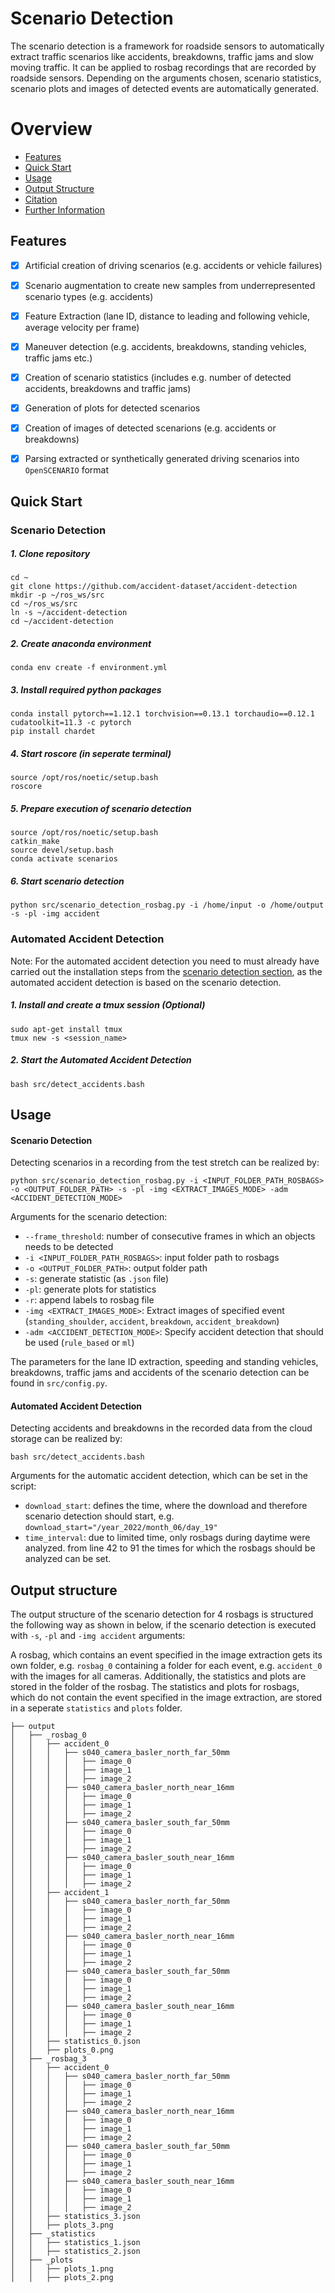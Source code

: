 # Scenario Detection

The scenario detection is a framework for roadside sensors to automatically extract traffic scenarios like accidents, breakdowns, traffic jams and slow moving traffic. It can be applied to rosbag recordings that are recorded by roadside sensors. Depending on the arguments chosen, scenario statistics, scenario plots and images of detected events are automatically generated.


# Overview
- [Features](#features)
- [Quick Start](#quick-start)
- [Usage](#usage)
- [Output Structure](#output-structure)
- [Citation](#citation)
- [Further Information](#further-information)


## Features
- [x] Artificial creation of driving scenarios (e.g. accidents or vehicle failures)
- [x] Scenario augmentation to create new samples from underrepresented scenario types (e.g. accidents)
- [x] Feature Extraction (lane ID, distance to leading and following vehicle, average velocity per frame)
- [x] Maneuver detection (e.g. accidents, breakdowns, standing vehicles, traffic jams etc.)
- [x] Creation of scenario statistics (includes e.g. number of detected accidents, breakdowns and traffic jams)
- [x] Generation of plots for detected scenarios
- [x] Creation of images of detected scenarions (e.g. accidents or breakdowns) 
- [x] Parsing extracted or synthetically generated driving scenarios into `OpenSCENARIO` format


## Quick Start

### Scenario Detection

##### 1. Clone repository
```shell
cd ~
git clone https://github.com/accident-dataset/accident-detection
mkdir -p ~/ros_ws/src
cd ~/ros_ws/src
ln -s ~/accident-detection
cd ~/accident-detection
```

##### 2. Create anaconda environment
```shell
conda env create -f environment.yml
```

##### 3. Install required python packages
```shell
conda install pytorch==1.12.1 torchvision==0.13.1 torchaudio==0.12.1 cudatoolkit=11.3 -c pytorch
pip install chardet
```

##### 4. Start roscore (in seperate terminal)
```shell
source /opt/ros/noetic/setup.bash
roscore
```

##### 5. Prepare execution of scenario detection
```shell
source /opt/ros/noetic/setup.bash
catkin_make
source devel/setup.bash
conda activate scenarios
```

##### 6. Start scenario detection
```shell
python src/scenario_detection_rosbag.py -i /home/input -o /home/output -s -pl -img accident
```

### Automated Accident Detection

Note: For the automated accident detection you need to must already have carried out the installation steps from the [scenario detection section](#scenario-detection), as the automated accident detection is based on the scenario detection.

##### 1. Install and create a tmux session (Optional)
```shell
sudo apt-get install tmux
tmux new -s <session_name>
```

##### 2. Start the Automated Accident Detection
```shell
bash src/detect_accidents.bash
```


## Usage
#### Scenario Detection
Detecting scenarios in a recording from the test stretch can be realized by:
```shell
python src/scenario_detection_rosbag.py -i <INPUT_FOLDER_PATH_ROSBAGS> -o <OUTPUT_FOLDER_PATH> -s -pl -img <EXTRACT_IMAGES_MODE> -adm <ACCIDENT_DETECTION_MODE>
```

Arguments for the scenario detection:
- `--frame_threshold`: number of consecutive frames in which an objects needs to be detected
- `-i <INPUT_FOLDER_PATH_ROSBAGS>`: input folder path to rosbags 
- `-o <OUTPUT_FOLDER_PATH>`: output folder path
- `-s`: generate statistic (as `.json` file)
- `-pl`: generate plots for statistics
- `-r`: append labels to rosbag file
- `-img <EXTRACT_IMAGES_MODE>`: Extract images of specified event (`standing_shoulder`, `accident`, `breakdown`, `accident_breakdown`)
- `-adm <ACCIDENT_DETECTION_MODE>`: Specify accident detection that should be used (`rule_based` or `ml`)

The parameters for the lane ID extraction, speeding and standing vehicles, breakdowns, traffic jams and accidents of the scenario detection can be found in `src/config.py`.


#### Automated Accident Detection
Detecting accidents and breakdowns in the recorded data from the cloud storage can be realized by:
```shell
bash src/detect_accidents.bash
```

Arguments for the automatic accident detection, which can be set in the script:
- `download_start`: defines the time, where the download and therefore scenario detection should start, e.g. `download_start="/year_2022/month_06/day_19"`
- `time_interval`: due to limited time, only rosbags during daytime were analyzed. from line 42 to 91 the times for which the rosbags should be analyzed can be set.


## Output structure
The output structure of the scenario detection for 4 rosbags is structured the following way as shown in below, if the scenario detection is executed with `-s`, `-pl` and `-img accident` arguments:

A rosbag, which contains an event specified in the image extraction gets its own folder, e.g. `rosbag_0` containing a folder for each event, e.g. `accident_0` with the images for all cameras. Additionally, the statistics and plots are stored in the folder of the rosbag. 
The statistics and plots for rosbags, which do not contain the event specified in the image extraction, are stored in a seperate `statistics` and `plots` folder.



``` 
├── output
│   ├── _rosbag_0
│   │   ├── accident_0
│   │   │   ├── s040_camera_basler_north_far_50mm
│   │   │   │   ├── image_0
│   │   │   │   ├── image_1
│   │   │   │   ├── image_2
│   │   │   ├── s040_camera_basler_north_near_16mm
│   │   │   │   ├── image_0
│   │   │   │   ├── image_1
│   │   │   │   ├── image_2
│   │   │   ├── s040_camera_basler_south_far_50mm
│   │   │   │   ├── image_0
│   │   │   │   ├── image_1
│   │   │   │   ├── image_2
│   │   │   ├── s040_camera_basler_south_near_16mm
│   │   │   │   ├── image_0
│   │   │   │   ├── image_1
│   │   │   │   ├── image_2
│   │   ├── accident_1
│   │   │   ├── s040_camera_basler_north_far_50mm
│   │   │   │   ├── image_0
│   │   │   │   ├── image_1
│   │   │   │   ├── image_2
│   │   │   ├── s040_camera_basler_north_near_16mm
│   │   │   │   ├── image_0
│   │   │   │   ├── image_1
│   │   │   │   ├── image_2
│   │   │   ├── s040_camera_basler_south_far_50mm
│   │   │   │   ├── image_0
│   │   │   │   ├── image_1
│   │   │   │   ├── image_2
│   │   │   ├── s040_camera_basler_south_near_16mm
│   │   │   │   ├── image_0
│   │   │   │   ├── image_1
│   │   │   │   ├── image_2
│   │   ├── statistics_0.json
│   │   ├── plots_0.png
│   ├── _rosbag_3
│   │   ├── accident_0
│   │   │   ├── s040_camera_basler_north_far_50mm
│   │   │   │   ├── image_0
│   │   │   │   ├── image_1
│   │   │   │   ├── image_2
│   │   │   ├── s040_camera_basler_north_near_16mm
│   │   │   │   ├── image_0
│   │   │   │   ├── image_1
│   │   │   │   ├── image_2
│   │   │   ├── s040_camera_basler_south_far_50mm
│   │   │   │   ├── image_0
│   │   │   │   ├── image_1
│   │   │   │   ├── image_2
│   │   │   ├── s040_camera_basler_south_near_16mm
│   │   │   │   ├── image_0
│   │   │   │   ├── image_1
│   │   │   │   ├── image_2
│   │   ├── statistics_3.json
│   │   ├── plots_3.png
│   ├── _statistics
│   │   ├── statistics_1.json
│   │   ├── statistics_2.json
│   ├── _plots
│   │   ├── plots_1.png
│   │   ├── plots_2.png
```
